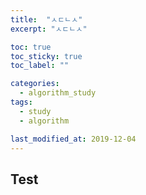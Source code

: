 ```yaml
---
title:  "ㅅㄷㄴㅅ"
excerpt: "ㅅㄷㄴㅅ"

toc: true
toc_sticky: true
toc_label: ""

categories:
  - algorithm_study
tags:
  - study
  - algorithm

last_modified_at: 2019-12-04
---
```


## Test


